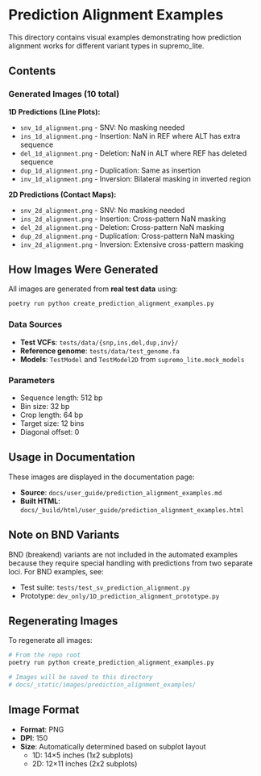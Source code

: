 # Prediction Alignment Examples

This directory contains visual examples demonstrating how prediction alignment works for different variant types in supremo_lite.

## Contents

### Generated Images (10 total)

**1D Predictions (Line Plots):**
- `snv_1d_alignment.png` - SNV: No masking needed
- `ins_1d_alignment.png` - Insertion: NaN in REF where ALT has extra sequence
- `del_1d_alignment.png` - Deletion: NaN in ALT where REF has deleted sequence
- `dup_1d_alignment.png` - Duplication: Same as insertion
- `inv_1d_alignment.png` - Inversion: Bilateral masking in inverted region

**2D Predictions (Contact Maps):**
- `snv_2d_alignment.png` - SNV: No masking needed
- `ins_2d_alignment.png` - Insertion: Cross-pattern NaN masking
- `del_2d_alignment.png` - Deletion: Cross-pattern NaN masking
- `dup_2d_alignment.png` - Duplication: Cross-pattern NaN masking
- `inv_2d_alignment.png` - Inversion: Extensive cross-pattern masking

## How Images Were Generated

All images are generated from **real test data** using:

```bash
poetry run python create_prediction_alignment_examples.py
```

### Data Sources
- **Test VCFs**: `tests/data/{snp,ins,del,dup,inv}/`
- **Reference genome**: `tests/data/test_genome.fa`
- **Models**: `TestModel` and `TestModel2D` from `supremo_lite.mock_models`

### Parameters
- Sequence length: 512 bp
- Bin size: 32 bp
- Crop length: 64 bp
- Target size: 12 bins
- Diagonal offset: 0

## Usage in Documentation

These images are displayed in the documentation page:
- **Source**: `docs/user_guide/prediction_alignment_examples.md`
- **Built HTML**: `docs/_build/html/user_guide/prediction_alignment_examples.html`

## Note on BND Variants

BND (breakend) variants are not included in the automated examples because they require special handling with predictions from two separate loci. For BND examples, see:
- Test suite: `tests/test_sv_prediction_alignment.py`
- Prototype: `dev_only/1D_prediction_alignment_prototype.py`

## Regenerating Images

To regenerate all images:

```bash
# From the repo root
poetry run python create_prediction_alignment_examples.py

# Images will be saved to this directory
# docs/_static/images/prediction_alignment_examples/
```

## Image Format

- **Format**: PNG
- **DPI**: 150
- **Size**: Automatically determined based on subplot layout
  - 1D: 14×5 inches (1x2 subplots)
  - 2D: 12×11 inches (2x2 subplots)
